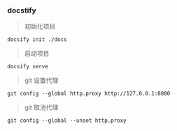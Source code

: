 ### docstify

> 初始化项目

```shell
docsify init ./docs
```

>  启动项目

~~~shell
docsify serve
~~~

> git 设置代理

~~~shell
git config --global http.proxy http://127.0.0.1:8080
~~~

> git 取消代理

~~~shell
git config --global --unset http.proxy
 
~~~

